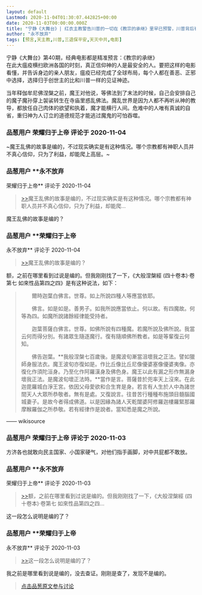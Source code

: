 ```yaml
---
layout: default
Lastmod: 2020-11-04T01:30:07.442825+00:00
date: 2020-11-03T00:00:00.000Z
title: "宁静《大舞台》| 红衣主教警告川普的一切在《教宗的承继》里早已预警，川普背后有无可战胜的力量"
author: "永不放弃"
tags: [预言,天主教,川普,三退保平安,天灭中共,电影]
---
```


宁静《大舞台》第40期，经典电影都是精准预言：《教宗的承继》  
在此大瘟疫横扫欧洲各国的时刻，真正信仰神的人是最安全的人。要把这样的电影看懂，并告诉身边的亲人朋友，瘟疫已经完成了全球布局，每个人都在善恶、正邪中选择，选择归于创世主的比和川普一样的见证神迹。  
  
当年释伽牟尼佛涅槃之前，魔王对他说，等佛法到了末法的时候，自己会安排自己的魔子魔孙穿上袈裟转生在寺庙里惑乱佛法。魔乱世界是因为人都不再听从神的教导，都放任自己肉体的欲望和执着，魔才能横行人间。危难中的人唯有真诚的自省，重归神为人订立的道德规范才能逃过魔鬼的可怕吞噬。

            
### 品葱用户 **荣耀归于上帝** 评论于 2020-11-04
        
~魔王乱佛的故事是编的，不过现实确实是有这种情况。哪个宗教都有神职人员并不真心信仰，只为了利益，却能爬上高层。~
        


            
### 品葱用户 **永不放弃 
荣耀归于上帝** 评论于 2020-11-04
        
> [\>>]( "/video/item_id-30572#")魔王乱佛的故事是编的，不过现实确实是有这种情况。哪个宗教都有神职人员并不真心信仰，只为了利益，却能爬...

  
魔王乱佛的故事是编的？
        


            
### 品葱用户 **荣耀归于上帝 
永不放弃** 评论于 2020-11-04
        
> [\>>]( "/video/item_id-30575#")魔王乱佛的故事是编的？

  
额，之前在哪里看到过说是编的。但我刚刚找了一下，《大般涅槃經 (四十卷本)·卷第七 如來性品第四之四》是有这种说法，如下：  
  

> 　　爾時迦葉白佛言。世尊。如上所說四種人等應當依耶。  
>   
> 　　佛言。如是如是。善男子。如我所說應當依止。何以故。有四魔故。何等為四。如魔所說諸餘經律能受持者。  
>   
> 　　迦葉菩薩白佛言。世尊。如佛所說有四種魔。若魔所說及佛所說。我當云何而得分別。有諸眾生隨逐魔行。復有隨順佛所教者。如是等輩復云何知。  
>   
> 　　佛告迦葉。**我般涅槃七百歲後。是魔波旬漸當沮壞我之正法。譬如獵師身服法衣。魔王波旬亦復如是。作比丘像比丘尼像優婆塞像優婆夷像。亦復化作須陀洹身。乃至化作阿羅漢身及佛色身。魔王以此有漏之形作無漏身壞我正法。是魔波旬壞正法時。**當作是言。菩薩昔於兜率天上沒來。在此迦毘羅城白淨王宮。依因父母愛欲和合生育是身。若言有人生於人中為諸世間天人大眾所恭敬者。無有是處。又復說言。往昔苦行種種布施頭目髓腦國城妻子。是故今者得成佛道。以是因緣為諸人天乾闥婆阿修羅迦樓羅緊那羅摩睺羅伽之所恭敬。若有經律作是說者。當知悉是魔之所說。  

  
—— wikisource
        


            
### 品葱用户 **荣耀归于上帝** 评论于 2020-11-03
        
方济各也就敢向民主国家、小国家硬气，对他们指手画脚，对中共屁都不敢放。
        


            
### 品葱用户 **永不放弃 
荣耀归于上帝** 评论于 2020-11-03
        
> [\>>]( "/video/item_id-30578#")额，之前在哪里看到过说是编的。但我刚刚找了一下，《大般涅槃經 (四十卷本)·卷第七 如來性品第四之四...

  
  
这一段怎么说明是编的了？
        


            
### 品葱用户 **荣耀归于上帝 
永不放弃** 评论于 2020-11-03
        
> [\>>]( "/video/item_id-30581#")这一段怎么说明是编的了？

  
我之前是哪里看到说是编的，没去查证。刚刚是查了，发现不是编的。
        






> [点击品葱原文参与讨论](https://pincong.rocks/video/3316)

